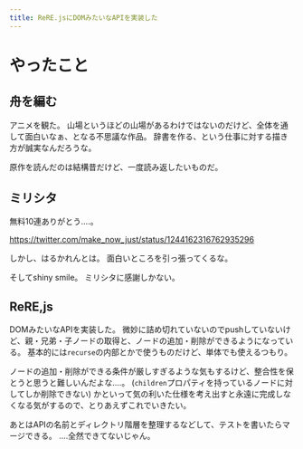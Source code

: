 ```yaml
---
title: ReRE.jsにDOMみたいなAPIを実装した
---
```


# やったこと

## 舟を編む

アニメを観た。
山場というほどの山場があるわけではないのだけど、全体を通して面白いなぁ、となる不思議な作品。
辞書を作る、という仕事に対する描き方が誠実なんだろうな。

原作を読んだのは結構昔だけど、一度読み返したいものだ。

## ミリシタ

無料10連ありがとう‥‥。

<https://twitter.com/make_now_just/status/1244162316762935296>

しかし、はるかれんとは。
面白いところを引っ張ってくるな。

そしてshiny smile。
ミリシタに感謝しかない。

## ReRE,js

DOMみたいなAPIを実装した。
微妙に詰め切れていないのでpushしていないけど、親・兄弟・子ノードの取得と、ノードの追加・削除ができるようになっている。
基本的には`recurse`の内部とかで使うものだけど、単体でも使えるつもり。

ノードの追加・削除ができる条件が厳しすぎるような気もするけど、整合性を保とうと思うと難しいんだよな‥‥。
(`children`プロパティを持っているノードに対してしか削除できない)
かといって気の利いた仕様を考え出すと永遠に完成しなくなる気がするので、とりあえずこれでいきたい。

あとはAPIの名前とディレクトリ階層を整理するなどして、テストを書いたらマージできる。
‥‥全然できてないじゃん。
